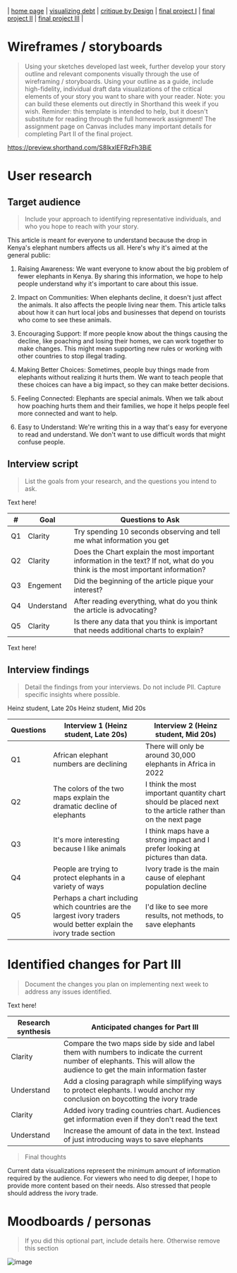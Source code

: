 | [home page](https://xf3z.github.io/Xiaofan-portfolio/) | [visualizing debt](visualizing-government-debt) | [critique by Design](critique-by-design) | [final project I](final-project-part-one) | [final project II](final-project-part-two) | [final project III](final-project-part-three) |

# Wireframes / storyboards
> Using your sketches developed last week, further develop your story outline and relevant components visually through the use of wireframing / storyboards. Using your outline as a guide, include high-fidelity, individual draft data visualizations of the critical elements of your story you want to share with your reader. Note: you can build these elements out directly in Shorthand this week if you wish.  Reminder: this template is intended to help, but it doesn't substitute for reading through the full homework assignment!  The assignment page on Canvas includes many important details for completing Part II of the final project. 

https://preview.shorthand.com/S8lkxIEFRzFh3BiE

# User research 

## Target audience
> Include your approach to identifying representative individuals, and who you hope to reach with your story. 

This article is meant for everyone to understand because the drop in Kenya's elephant numbers affects us all. Here's why it's aimed at the general public:

1. Raising Awareness: We want everyone to know about the big problem of fewer elephants in Kenya. By sharing this information, we hope to help people understand why it's important to care about this issue.

2. Impact on Communities: When elephants decline, it doesn't just affect the animals. It also affects the people living near them. This article talks about how it can hurt local jobs and businesses that depend on tourists who come to see these animals.

3. Encouraging Support: If more people know about the things causing the decline, like poaching and losing their homes, we can work together to make changes. This might mean supporting new rules or working with other countries to stop illegal trading.

4. Making Better Choices: Sometimes, people buy things made from elephants without realizing it hurts them. We want to teach people that these choices can have a big impact, so they can make better decisions.

5. Feeling Connected: Elephants are special animals. When we talk about how poaching hurts them and their families, we hope it helps people feel more connected and want to help.

6. Easy to Understand: We're writing this in a way that's easy for everyone to read and understand. We don't want to use difficult words that might confuse people.


## Interview script
> List the goals from your research, and the questions you intend to ask. 

Text here!

|#| Goal | Questions to Ask |
|---|------|------------------|
|Q1|Clarity|Try spending 10 seconds observing and tell me what information you get|
|Q2|Clarity|Does the Chart explain the most important information in the text? If not, what do you think is the most important information?|
|Q3|Engement|Did the beginning of the article pique your interest?|
|Q4|Understand|After reading everything, what do you think the article is advocating?|
|Q5|Clarity|Is there any data that you think is important that needs additional charts to explain?|


Text here!

## Interview findings
> Detail the findings from your interviews.  Do not include PII.  Capture specific insights where possible.

Heinz student, Late 20s
Heinz student, Mid 20s

| Questions               | Interview 1 (Heinz student, Late 20s) | Interview 2 (Heinz student, Mid 20s) | 
|-------------------------|--------------------------------|-------------|
|Q1|African elephant numbers are declining|There will only be around 30,000 elephants in Africa in 2022|       
|Q2|The colors of the two maps explain the dramatic decline of elephants|I think the most important quantity chart should be placed next to the article rather than on the next page|             
|Q3|It's more interesting because I like animals|I think maps have a strong impact and I prefer looking at pictures than data.|             
|Q4|People are trying to protect elephants in a variety of ways|Ivory trade is the main cause of elephant population decline|
|Q5|Perhaps a chart including which countries are the largest ivory traders would better explain the ivory trade section|I'd like to see more results, not methods, to save elephants|

# Identified changes for Part III
> Document the changes you plan on implementing next week to address any issues identified.  

Text here!

| Research synthesis                       | Anticipated changes for Part III                                                |
|------------------------------------------|---------------------------------------------------------------------------------|
|Clarity|Compare the two maps side by side and label them with numbers to indicate the current number of elephants. This will allow the audience to get the main information faster|
|Understand|Add a closing paragraph while simplifying ways to protect elephants. I would anchor my conclusion on boycotting the ivory trade|
|Clarity|Added ivory trading countries chart. Audiences get information even if they don't read the text|
|Understand|Increase the amount of data in the text. Instead of just introducing ways to save elephants|

> Final thoughts

Current data visualizations represent the minimum amount of information required by the audience. For viewers who need to dig deeper, I hope to provide more content based on their needs. Also stressed that people should address the ivory trade.

# Moodboards / personas
> If you did this optional part, include details here.  Otherwise remove this section

![image](https://github.com/XF3Z/Xiaofan-portfolio/assets/149110736/e6b502d8-38a2-4c76-a588-239d295266bd)


